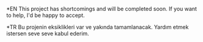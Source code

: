 *EN
This project has shortcomings and will be completed soon. If you want to help, I'd be happy to accept.

*TR
Bu projenin eksiklikleri var ve yakında tamamlanacak. Yardım etmek istersen seve seve kabul ederim.

